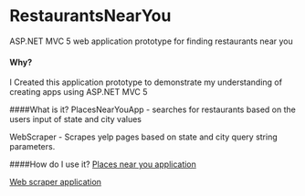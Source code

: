 # RestaurantsNearYou
ASP.NET MVC 5 web application prototype for finding restaurants near you


#### Why?
I Created this application prototype to demonstrate my understanding of creating apps using ASP.NET MVC 5

####What is it?
PlacesNearYouApp - searches for restaurants based on the users input of state and city values

WebScraper - Scrapes yelp pages based on state and city query string parameters.

####How do I use it? 
[Places near you application]()

[Web scraper application]()



